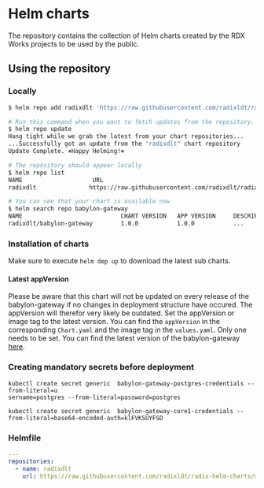 # Helm charts

The repository contains the collection of Helm charts created by the RDX Works projects to be used by the public.

## Using the repository

### Locally

```bash
$ helm repo add radixdlt 'https://raw.githubusercontent.com/radixldt/radix-helm-charts/master/'

# Run this command when you want to fetch updates from the repository.
$ helm repo update
Hang tight while we grab the latest from your chart repositories...
...Successfully got an update from the "radixdlt" chart repository
Update Complete. ⎈Happy Helming!⎈

# The repository should appear locally
$ helm repo list
NAME                    URL
radixdlt               https://raw.githubusercontent.com/radixdlt/radix-helm-charts/master/

# You can see that your chart is available now
$ helm search repo babylon-gateway
NAME                            CHART VERSION   APP VERSION     DESCRIPTION
radixdlt/babylon-gateway        1.0.0           1.0.0           ...
```

### Installation of charts

Make sure to execute ```helm dep up``` to download the latest sub charts. 
#### Latest appVersion
Please be aware that this chart will not be updated on every release of the babylon-gateway if no changes in deployment structure have occured. The appVersion will therefor very likely be outdated. Set the appVersion or image tag to the latest version. You can find the `appVersion` in the corresponding `Chart.yaml` and the image tag in the `values.yaml`. Only one needs to be set. You can find the latest version of the babylon-gateway [here](https://github.com/radixdlt/babylon-gateway/releases).


### Creating mandatory secrets before deployment
```
kubectl create secret generic  babylon-gateway-postgres-credentials --from-literal=u
sername=postgres --from-literal=password=postgres

kubectl create secret generic  babylon-gateway-core1-credentials --from-literal=base64-encoded-auth=klFVKSUYFSD
```

### Helmfile

```yaml
---
repositories:
  - name: radixdlt
    url: https://raw.githubusercontent.com/radixldt/radix-helm-charts/master/
```